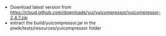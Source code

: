 * Download latest version from https://cloud.github.com/downloads/yui/yuicompressor/yuicompressor-2.4.7.zip
* extract the build/yuicompressor.jar in the piwik/tests/resources/yuicompressor folder

